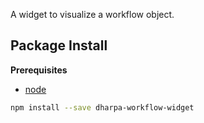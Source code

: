 A widget to visualize a workflow object.

Package Install
---------------

**Prerequisites**
- [node](http://nodejs.org/)

```bash
npm install --save dharpa-workflow-widget
```
